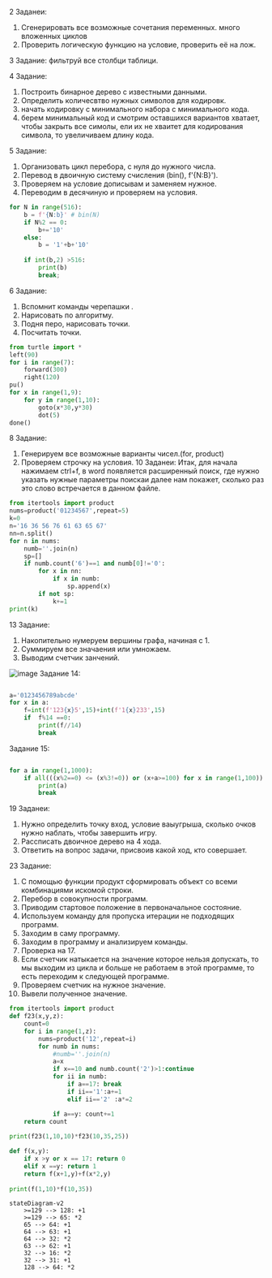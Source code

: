 2 Заданеи:
1) Сгенерировать все возможные сочетания переменных. много вложенных циклов
2) Проверить логическую функцию на условие, проверить её на лож.


3 Задание: фильтруй все столбци таблици.


4 Задание:
1) Построить бинарное дерево с известными данными.
2) Определить количесвтво нужных символов для кодировк.
3) начать кодировку с минимального набора с минимального кода.
4) берем минимальный код и смотрим оставшихся вариантов хватает, чтобы закрыть все симолы, ели их не хваитет для кодирования символа, то увеличиваем длину кода.

5 Задание:
1) Организовать цикл перебора, с нуля до нужного числа.
2) Перевод в двоичную систему счисления (bin(), f'{N:B}').
3) Проверяем на условие дописывам и заменяем нужное.
4) Переводим в десячиную и проверяем на условия.

```python
for N in range(516):
    b = f'{N:b}' # bin(N)
    if N%2 == 0:
        b+='10'
    else:
        b = '1'+b+'10'
    
    if int(b,2) >516:
        print(b)
        break;
```       
6 Задание:
1) Вспомнит команды черепашки .
2) Нарисовать по алгоритму.
3) Подня перо, нарисовать точки.
4) Посчитать точки.

```python
from turtle import *
left(90)
for i in range(7):
    forward(300)
    right(120)
pu()
for x in range(1,9):
    for y in range(1,10):
        goto(x*30,y*30)
        dot(5)
done()
```   
8 Задание:
1) Генерируем все возможные варианты чисел.(for, product)
2) Проверяем строчку на условия.
10 Заданеи:
Итак, для начала нажимаем ctrl+f, в word появляется расширенный поиск, где нужно указать нужные параметры поискаи далее нам покажет, сколько раз это слово встречается в данном файле.
```python
from itertools import product
nums=product('01234567',repeat=5)
k=0
n='16 36 56 76 61 63 65 67'
nn=n.split()
for n in nums:
    numb=''.join(n)
    sp=[]
    if numb.count('6')==1 and numb[0]!='0':
        for x in nn:
            if x in numb:
                sp.append(x)
        if not sp: 
            k+=1
print(k)
```
13 Задание:
1) Накопительно нумеруем вершины графа, начиная с 1.
2) Суммируем все значаения или умножаем.
3) Выводим счетчик занчений.


![image](https://user-images.githubusercontent.com/114893510/208361587-229888fa-e09d-4d3b-b7c1-3e4a388dd44e.png)
Задание 14:
```python

a='0123456789abcde'
for x in a:
    f=int(f'123{x}5',15)+int(f'1{x}233',15)
    if  f%14 ==0:
        print(f//14)
        break

```
Задание 15:
```python

for a in range(1,1000):
    if all(((x%2==0) <= (x%3!=0)) or (x+a>=100) for x in range(1,100)):
        print(a)
        break

```

19 Заданеи:


1) Нужно определить точку вход, условие ваыугрыша, сколько очков нужно наблать, чтобы завершить игру.
2) Рассписать двоичное дерево на 4 хода.
3) Ответить на вопрос задачи, присвоив какой ход, кто совершает.


23 Задание:

1) С помощью функции продукт сформировать объект со всеми комбинациями искомой строки.
2) Перебор в совокупности программ.
3) Приводим стартовое положение в первоначальное состояние.
4) Используем команду для пропуска итерации не подходящих программ.
5) Заходим в саму программу.
6) Заходим в программу и анализируем команды.
7) Проверка на 17.
8) Если счетчик натыкается на значение которое нельзя допускать, то мы выходим из цикла и больше не работаем в этой программе, то есть переходим к следующей программе.
9) Проверяем счетчик на нужное значение.
10) Вывели полученное значение.
```python
from itertools import product
def f23(x,y,z):
    count=0
    for i in range(1,z):
        nums=product('12',repeat=i)
        for numb in nums:
            #numb=''.join(n)
            a=x
            if x==10 and numb.count('2')>1:continue
            for ii in numb:
                if a==17: break 
                if ii=='1':a+=1
                elif ii=='2' :a*=2

            if a==y: count+=1
    return count
                
print(f23(1,10,10)*f23(10,35,25))

```
```python
def f(x,y):
    if x >y or x == 17: return 0
    elif x ==y: return 1
    return f(x+1,y)+f(x*2,y)
    
print(f(1,10)*f(10,35))
```

```mermaid
stateDiagram-v2
    >=129 --> 128: +1
    >=129 --> 65: *2
    65 --> 64: +1
    64 --> 63: +1
    64 --> 32: *2
    63 --> 62: +1
    32 --> 16: *2
    32 --> 31: +1
    128 --> 64: *2
```
